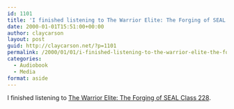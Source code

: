 ```yaml
---
id: 1101
title: 'I finished listening to The Warrior Elite: The Forging of SEAL Class 228'
date: 2000-01-01T15:51:00+00:00
author: claycarson
layout: post
guid: http://claycarson.net/?p=1101
permalink: /2000/01/01/i-finished-listening-to-the-warrior-elite-the-forging-of-seal-class-228/
categories:
  - Audiobook
  - Media
format: aside
---
```

I finished listening to [The Warrior Elite: The Forging of SEAL Class 228](http://amazon.com/exec/obidos/ASIN/1400046955/claycarson0c-20).<!--more-->
